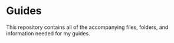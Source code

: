 # Guides

This repository contains all of the accompanying files, folders, and information needed for my guides.

